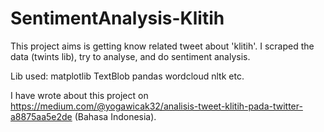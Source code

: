 # SentimentAnalysis-Klitih

This project aims is getting know related tweet about 'klitih'. I scraped the data (twints lib), try to analyse, and do sentiment analysis.

Lib used:
matplotlib
TextBlob
pandas
wordcloud
nltk
etc.

I have wrote about this project on https://medium.com/@yogawicak32/analisis-tweet-klitih-pada-twitter-a8875aa5e2de (Bahasa Indonesia).
